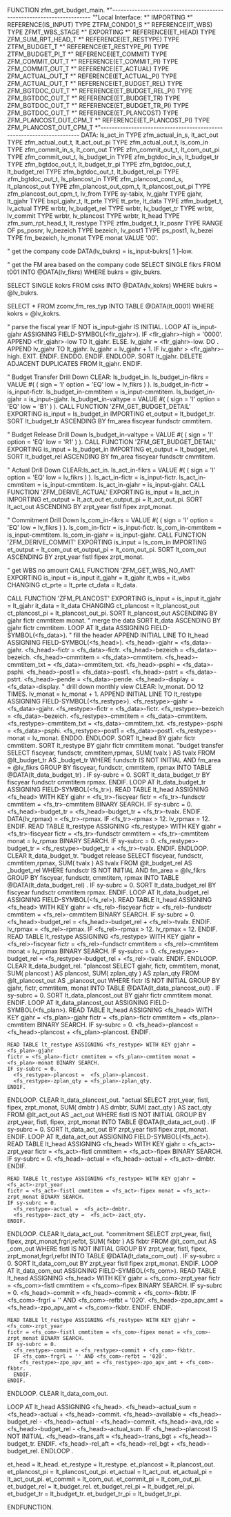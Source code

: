 FUNCTION zfm_get_budget_main.
*"----------------------------------------------------------------------
*"*"Local Interface:
*"  IMPORTING
*"     REFERENCE(IS_INPUT) TYPE  ZTFM_COND01_S
*"     REFERENCE(IT_WBS) TYPE  ZFMT_WBS_STAGE
*"  EXPORTING
*"     REFERENCE(ET_HEAD) TYPE  ZFM_SUM_RPT_HEAD_T
*"     REFERENCE(ET_RESTYPE) TYPE  ZTFM_BUDGET_T
*"     REFERENCE(ET_RESTYPE_PI) TYPE  ZTFM_BUDGET_PI_T
*"     REFERENCE(ET_COMMIT) TYPE  ZFM_COMMIT_OUT_T
*"     REFERENCE(ET_COMMIT_PI) TYPE  ZFM_COMMIT_OUT_T
*"     REFERENCE(ET_ACTUAL) TYPE  ZFM_ACTUAL_OUT_T
*"     REFERENCE(ET_ACTUAL_PI) TYPE  ZFM_ACTUAL_OUT_T
*"     REFERENCE(ET_BUDGET_REL) TYPE  ZFM_BGTDOC_OUT_T
*"     REFERENCE(ET_BUDGET_REL_PI) TYPE  ZFM_BGTDOC_OUT_T
*"     REFERENCE(ET_BUDGET_TR) TYPE  ZFM_BGTDOC_OUT_T
*"     REFERENCE(ET_BUDGET_TR_PI) TYPE  ZFM_BGTDOC_OUT_T
*"     REFERENCE(ET_PLANCOST) TYPE  ZFM_PLANCOST_OUT_CPM_T
*"     REFERENCE(ET_PLANCOST_PI) TYPE  ZFM_PLANCOST_OUT_CPM_T
*"----------------------------------------------------------------------
  DATA: ls_act_in          TYPE zfm_actual_in_s,
        lt_act_out         TYPE zfm_actual_out_t,
        lt_act_out_pi      TYPE zfm_actual_out_t,
        ls_com_in          TYPE zfm_commit_in_s,
        lt_com_out         TYPE zfm_commit_out_t,
        lt_com_out_pi      TYPE zfm_commit_out_t,
        ls_budget_in       TYPE zfm_bgtdoc_in_s,
        lt_budget_tr       TYPE zfm_bgtdoc_out_t,
        lt_budget_tr_pi    TYPE zfm_bgtdoc_out_t,
        lt_budget_rel      TYPE zfm_bgtdoc_out_t,
        lt_budget_rel_pi   TYPE zfm_bgtdoc_out_t,
        ls_plancost_in     TYPE zfm_plancost_cond_s,
        lt_plancost_out    TYPE zfm_plancost_out_cpm_t,
        lt_plancost_out_pi TYPE zfm_plancost_out_cpm_t,
        lv_from            TYPE sy-tabix,
        lv_gjahr           TYPE gjahr,
        lt_gjahr           TYPE bspl_gjahr_t,
        lt_prte            TYPE tt_prte,
        lt_data            TYPE ztfm_budget_t,
        lv_actual          TYPE wrbtr,
        lv_budget_rel      TYPE wrbtr,
        lv_budget_tr       TYPE wrbtr,
        lv_commit          TYPE wrbtr,
        lv_plancost        TYPE wrbtr,
        lt_head            TYPE zfm_sum_rpt_head_t,
        lt_restype         TYPE ztfm_budget_t,
        lr_posnr           TYPE RANGE OF ps_posnr,
        lv_bezeich         TYPE bezeich,
        lv_post1           TYPE ps_post1,
        lv_bezei           TYPE fm_bezeich,
        lv_monat           TYPE monat VALUE '00'.


  " get the company code
  DATA(lv_bukrs) = is_input-bukrs[ 1 ]-low.

  " get the FM area based on the company code
  SELECT SINGLE fikrs
    FROM t001
    INTO @DATA(lv_fikrs)
   WHERE bukrs = @lv_bukrs.

  SELECT SINGLE kokrs
    FROM csks
    INTO @DATA(lv_kokrs)
   WHERE bukrs = @lv_bukrs.

  SELECT *
    FROM zconv_fm_res_typ
    INTO TABLE @DATA(lt_0001)
   WHERE kokrs = @lv_kokrs.

  " parse the fiscal year
  IF NOT is_input-gjahr IS INITIAL.
    LOOP AT is_input-gjahr ASSIGNING FIELD-SYMBOL(<flr_gjahr>).
      IF <flr_gjahr>-high = '0000'.
        APPEND <flr_gjahr>-low TO lt_gjahr.
      ELSE.
        lv_gjahr = <flr_gjahr>-low.
        DO .
          APPEND lv_gjahr TO lt_gjahr.
          lv_gjahr = lv_gjahr + 1.
          IF lv_gjahr > <flr_gjahr>-high.
            EXIT.
          ENDIF.
        ENDDO.
      ENDIF.
    ENDLOOP.
    SORT lt_gjahr.
    DELETE ADJACENT DUPLICATES FROM lt_gjahr.
  ENDIF.

  " Budget Transfer Drill Down
  CLEAR: ls_budget_in.
  ls_budget_in-fikrs    = VALUE #( ( sign = 'I' option = 'EQ' low = lv_fikrs ) ).
  ls_budget_in-fictr    = is_input-fictr.
  ls_budget_in-cmmtitem = is_input-cmmtitem.
  ls_budget_in-gjahr    = is_input-gjahr.
  ls_budget_in-valtype  = VALUE #( ( sign = 'I' option = 'EQ' low = 'B1' ) ).
  CALL FUNCTION 'ZFM_GET_BUDGET_DETAIL'
    EXPORTING
      is_input  = ls_budget_in
    IMPORTING
      et_output = lt_budget_tr.
  SORT lt_budget_tr ASCENDING BY fm_area fiscyear fundsctr cmmtitem.

  " Budget Release Drill Down
  ls_budget_in-valtype  = VALUE #( ( sign = 'I' option = 'EQ' low = 'R1' ) ).
  CALL FUNCTION 'ZFM_GET_BUDGET_DETAIL'
    EXPORTING
      is_input  = ls_budget_in
    IMPORTING
      et_output = lt_budget_rel.
  SORT lt_budget_rel ASCENDING BY fm_area fiscyear fundsctr cmmtitem.

  " Actual Drill Down
  CLEAR:ls_act_in.
  ls_act_in-fikrs    = VALUE #( ( sign = 'I' option = 'EQ' low = lv_fikrs ) ).
  ls_act_in-fictr    = is_input-fictr.
  ls_act_in-cmmtitem = is_input-cmmtitem.
  ls_act_in-gjahr    = is_input-gjahr.
  CALL FUNCTION 'ZFM_DERIVE_ACTUAL'
    EXPORTING
      is_input     = ls_act_in
    IMPORTING
      et_output    = lt_act_out
      et_output_pi = lt_act_out_pi.
  SORT lt_act_out ASCENDING BY zrpt_year fistl fipex zrpt_monat.

  " Commitment Drill Down
  ls_com_in-fikrs    = VALUE #( ( sign = 'I' option = 'EQ' low = lv_fikrs ) ).
  ls_com_in-fictr    = is_input-fictr.
  ls_com_in-cmmtitem = is_input-cmmtitem.
  ls_com_in-gjahr    = is_input-gjahr.
  CALL FUNCTION 'ZFM_DERIVE_COMMIT'
    EXPORTING
      is_input     = ls_com_in
    IMPORTING
      et_output    = lt_com_out
      et_output_pi = lt_com_out_pi.
  SORT lt_com_out ASCENDING BY zrpt_year fistl fipex zrpt_monat.

  " get WBS no amount
  CALL FUNCTION 'ZFM_GET_WBS_NO_AMT'
    EXPORTING
      is_input = is_input
      it_gjahr = lt_gjahr
      it_wbs   = it_wbs
    CHANGING
      ct_prte  = lt_prte
      ct_data  = lt_data.


  CALL FUNCTION 'ZFM_PLANCOST'
    EXPORTING
      is_input       = is_input
      it_gjahr       = lt_gjahr
      it_data        = lt_data
    CHANGING
      ct_plancost    = lt_plancost_out
      ct_plancost_pi = lt_plancost_out_pi.
  SORT lt_plancost_out ASCENDING BY gjahr fictr cmmtitem monat.
  " merge the data
  SORT lt_data ASCENDING BY gjahr fictr cmmtitem.
  LOOP AT lt_data ASSIGNING FIELD-SYMBOL(<fs_data>).
    " fill the header
    APPEND INITIAL LINE TO lt_head ASSIGNING FIELD-SYMBOL(<fs_head>).
    <fs_head>-gjahr        = <fs_data>-gjahr.
    <fs_head>-fictr        = <fs_data>-fictr.
    <fs_head>-bezeich      = <fs_data>-bezeich.
    <fs_head>-cmmtitem     = <fs_data>-cmmtitem.
    <fs_head>-cmmtitem_txt = <fs_data>-cmmtitem_txt.
    <fs_head>-psphi        = <fs_data>-psphi.
    <fs_head>-post1        = <fs_data>-post1.
    <fs_head>-pstrt        = <fs_data>-pstrt.
    <fs_head>-pende        = <fs_data>-pende.
    <fs_head>-display      = <fs_data>-display.
    " drill down monthly view
    CLEAR: lv_monat.
    DO 12 TIMES.
      lv_monat = lv_monat + 1.
      APPEND INITIAL LINE TO lt_restype ASSIGNING FIELD-SYMBOL(<fs_restype>).
      <fs_restype>-gjahr        = <fs_data>-gjahr.
      <fs_restype>-fictr        = <fs_data>-fictr.
      <fs_restype>-bezeich      = <fs_data>-bezeich.
      <fs_restype>-cmmtitem     = <fs_data>-cmmtitem.
      <fs_restype>-cmmtitem_txt = <fs_data>-cmmtitem_txt.
      <fs_restype>-psphi        = <fs_data>-psphi.
      <fs_restype>-post1        = <fs_data>-post1.
      <fs_restype>-monat        = lv_monat.
    ENDDO.
  ENDLOOP.
  SORT lt_head BY  gjahr fictr cmmtitem.
  SORT lt_restype BY gjahr fictr cmmtitem monat.
  "budget transfer
  SELECT fiscyear, fundsctr, cmmtitem,rpmax, SUM( tvalx ) AS tvalx
    FROM @lt_budget_tr AS _budget_tr
    WHERE fundsctr IS NOT INITIAL
    AND fm_area = @lv_fikrs
    GROUP BY fiscyear, fundsctr, cmmtitem, rpmax
    INTO TABLE @DATA(lt_data_budget_tr)
    .
  IF sy-subrc = 0.
    SORT lt_data_budget_tr BY fiscyear fundsctr cmmtitem rpmax.
  ENDIF.
  LOOP AT lt_data_budget_tr ASSIGNING FIELD-SYMBOL(<fs_tr>).
    READ TABLE lt_head ASSIGNING <fs_head> WITH KEY gjahr = <fs_tr>-fiscyear
    fictr = <fs_tr>-fundsctr cmmtitem = <fs_tr>-cmmtitem BINARY SEARCH.
    IF sy-subrc = 0.
      <fs_head>-budget_tr = <fs_head>-budget_tr + <fs_tr>-tvalx.
    ENDIF.
    DATA(lv_rpmax) = <fs_tr>-rpmax.
    IF <fs_tr>-rpmax > 12.
      lv_rpmax = 12.
    ENDIF.
    READ TABLE lt_restype ASSIGNING <fs_restype> WITH KEY gjahr = <fs_tr>-fiscyear
    fictr = <fs_tr>-fundsctr cmmtitem = <fs_tr>-cmmtitem monat = lv_rpmax BINARY SEARCH.
    IF sy-subrc = 0.
      <fs_restype>-budget_tr = <fs_restype>-budget_tr + <fs_tr>-tvalx.
    ENDIF.
  ENDLOOP.
  CLEAR lt_data_budget_tr.
  "budget release
  SELECT fiscyear, fundsctr, cmmtitem,rpmax, SUM( tvalx ) AS tvalx
    FROM @lt_budget_rel AS _budget_rel
    WHERE fundsctr IS NOT INITIAL
    AND fm_area = @lv_fikrs
    GROUP BY fiscyear, fundsctr, cmmtitem, rpmax
    INTO TABLE @DATA(lt_data_budget_rel)
    .
  IF sy-subrc = 0.
    SORT lt_data_budget_rel BY fiscyear fundsctr cmmtitem rpmax.
  ENDIF.
  LOOP AT lt_data_budget_rel ASSIGNING FIELD-SYMBOL(<fs_rel>).
    READ TABLE lt_head ASSIGNING <fs_head> WITH KEY gjahr = <fs_rel>-fiscyear
    fictr = <fs_rel>-fundsctr cmmtitem = <fs_rel>-cmmtitem BINARY SEARCH.
    IF sy-subrc = 0.
      <fs_head>-budget_rel = <fs_head>-budget_rel + <fs_rel>-tvalx.
    ENDIF.
    lv_rpmax = <fs_rel>-rpmax.
    IF <fs_rel>-rpmax > 12.
      lv_rpmax = 12.
    ENDIF.
    READ TABLE lt_restype ASSIGNING <fs_restype> WITH KEY gjahr = <fs_rel>-fiscyear
    fictr = <fs_rel>-fundsctr cmmtitem = <fs_rel>-cmmtitem monat = lv_rpmax BINARY SEARCH.
    IF sy-subrc = 0.
      <fs_restype>-budget_rel = <fs_restype>-budget_rel + <fs_rel>-tvalx.
    ENDIF.
  ENDLOOP.
  CLEAR lt_data_budget_rel.
  "plancost
  SELECT gjahr, fictr, cmmtitem, monat, SUM( plancost ) AS plancost, SUM( zplan_qty ) AS zplan_qty
    FROM @lt_plancost_out AS _plancost_out
    WHERE fictr IS NOT INITIAL
    GROUP BY gjahr, fictr, cmmtitem, monat
    INTO TABLE @DATA(lt_data_plancost_out)
    .
  IF sy-subrc = 0.
    SORT lt_data_plancost_out BY gjahr fictr cmmtitem monat.
  ENDIF.
  LOOP AT lt_data_plancost_out ASSIGNING FIELD-SYMBOL(<fs_plan>).
    READ TABLE lt_head ASSIGNING <fs_head> WITH KEY gjahr = <fs_plan>-gjahr
    fictr = <fs_plan>-fictr cmmtitem = <fs_plan>-cmmtitem BINARY SEARCH.
    IF sy-subrc = 0.
      <fs_head>-plancost = <fs_head>-plancost + <fs_plan>-plancost.
    ENDIF.

    READ TABLE lt_restype ASSIGNING <fs_restype> WITH KEY gjahr = <fs_plan>-gjahr
    fictr = <fs_plan>-fictr cmmtitem = <fs_plan>-cmmtitem monat = <fs_plan>-monat BINARY SEARCH.
    IF sy-subrc = 0.
      <fs_restype>-plancost =  <fs_plan>-plancost.
      <fs_restype>-zplan_qty = <fs_plan>-zplan_qty.
    ENDIF.
  ENDLOOP.
  CLEAR lt_data_plancost_out.
  "actual
  SELECT zrpt_year, fistl, fipex, zrpt_monat, SUM( dmbtr ) AS dmbtr, SUM( zact_qty ) AS zact_qty
    FROM @lt_act_out AS _act_out
    WHERE fistl IS NOT INITIAL
    GROUP BY zrpt_year, fistl, fipex, zrpt_monat
    INTO TABLE @DATA(lt_data_act_out)
    .
  IF sy-subrc = 0.
    SORT lt_data_act_out BY zrpt_year fistl fipex zrpt_monat.
  ENDIF.
  LOOP AT lt_data_act_out ASSIGNING FIELD-SYMBOL(<fs_act>).
    READ TABLE lt_head ASSIGNING <fs_head> WITH KEY gjahr = <fs_act>-zrpt_year
    fictr = <fs_act>-fistl cmmtitem = <fs_act>-fipex BINARY SEARCH.
    IF sy-subrc = 0.
      <fs_head>-actual = <fs_head>-actual + <fs_act>-dmbtr.
    ENDIF.

    READ TABLE lt_restype ASSIGNING <fs_restype> WITH KEY gjahr = <fs_act>-zrpt_year
    fictr = <fs_act>-fistl cmmtitem = <fs_act>-fipex monat = <fs_act>-zrpt_monat BINARY SEARCH.
    IF sy-subrc = 0.
      <fs_restype>-actual =  <fs_act>-dmbtr.
      <fs_restype>-zact_qty =  <fs_act>-zact_qty.
    ENDIF.
  ENDLOOP.
  CLEAR lt_data_act_out.
  "commitment
  SELECT zrpt_year, fistl, fipex, zrpt_monat,frgrl,refbt, SUM( fkbtr ) AS fkbtr
    FROM @lt_com_out AS _com_out
    WHERE fistl IS NOT INITIAL
    GROUP BY zrpt_year, fistl, fipex, zrpt_monat,frgrl,refbt
    INTO TABLE @DATA(lt_data_com_out)
    .
  IF sy-subrc = 0.
    SORT lt_data_com_out BY zrpt_year fistl fipex zrpt_monat.
  ENDIF.
  LOOP AT lt_data_com_out ASSIGNING FIELD-SYMBOL(<fs_com>).
    READ TABLE lt_head ASSIGNING <fs_head> WITH KEY gjahr = <fs_com>-zrpt_year
    fictr = <fs_com>-fistl cmmtitem = <fs_com>-fipex BINARY SEARCH.
    IF sy-subrc = 0.
      <fs_head>-commit = <fs_head>-commit + <fs_com>-fkbtr.
      IF <fs_com>-frgrl = '' AND <fs_com>-refbt = '020'.
        <fs_head>-zpo_apv_amt = <fs_head>-zpo_apv_amt + <fs_com>-fkbtr.
      ENDIF.
    ENDIF.

    READ TABLE lt_restype ASSIGNING <fs_restype> WITH KEY gjahr = <fs_com>-zrpt_year
    fictr = <fs_com>-fistl cmmtitem = <fs_com>-fipex monat = <fs_com>-zrpt_monat BINARY SEARCH.
    IF sy-subrc = 0.
      <fs_restype>-commit = <fs_restype>-commit + <fs_com>-fkbtr.
      IF <fs_com>-frgrl = '' AND <fs_com>-refbt = '020'.
        <fs_restype>-zpo_apv_amt = <fs_restype>-zpo_apv_amt + <fs_com>-fkbtr.
      ENDIF.
    ENDIF.
  ENDLOOP.
  CLEAR lt_data_com_out.

  LOOP AT lt_head ASSIGNING <fs_head>.
    <fs_head>-actual_sum  = <fs_head>-actual     + <fs_head>-commit.
    <fs_head>-available   = <fs_head>-budget_rel - <fs_head>-actual - <fs_head>-commit.
    <fs_head>-ava_rdc     = <fs_head>-budget_rel - <fs_head>-actual_sum.
    IF <fs_head>-plancost IS NOT INITIAL.
      <fs_head>-trans_aft = <fs_head>-trans_bgt + <fs_head>-budget_tr.
    ENDIF.
    <fs_head>-rel_aft = <fs_head>-rel_bgt + <fs_head>-budget_rel.
  ENDLOOP  .

  et_head          = lt_head.
  et_restype       = lt_restype.
  et_plancost      = lt_plancost_out.
  et_plancost_pi   = lt_plancost_out_pi.
  et_actual        = lt_act_out.
  et_actual_pi     = lt_act_out_pi.
  et_commit        = lt_com_out.
  et_commit_pi     = lt_com_out_pi.
  et_budget_rel    = lt_budget_rel.
  et_budget_rel_pi = lt_budget_rel_pi.
  et_budget_tr     = lt_budget_tr.
  et_budget_tr_pi  = lt_budget_tr_pi.

ENDFUNCTION.

